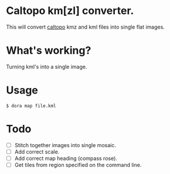 # Caltopo km[zl] converter.

This will convert [caltopo](http://caltopo.com/kmz.html) kmz and kml files
into single flat images.

# What's working?

Turning kml's into a single image.

# Usage

`$ dora map file.kml`

# Todo
 - [ ] Stitch together images into single mosaic.
 - [ ] Add correct scale.
 - [ ] Add correct map heading (compass rose).
 - [ ] Get tiles from region specified on the command line.
